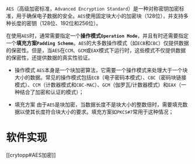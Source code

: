 `AES`（高级加密标准，`Advanced Encryption Standard`）是一种对称密钥加密标准，用于确保电子数据的安全。`AES`使用固定块大小的加密块（128位），并支持多种长度的密钥（128位、192位和256位）。

在使用`AES`时，通常需要指定一个**操作模式`Operation Mode`**，并且有时还需要指定一个**填充方案`Padding Scheme`**。`AES`的大多数操作模式（如`ECB`和`CBC`）仅提供数据的保密性。但是，当`AES`在`CCM`、`GCM`或`EAX`模式下运行时，这些模式不仅提供数据的保密性，还提供数据的真实性验证。

- 操作模式
	`AES`本身是一个块加密算法，它需要一个操作模式来处理大于一个块大小的数据。常见的操作模式包括`ECB`（电子密码本模式）、`CBC`（密码块链接模式）、`CCM`（计数器模式和`CBC-MAC`）、`GCM`（伽罗瓦/计数器模式）和`EAX`（一种结合了加密和认证的模式）；

- 填充方案
	由于`AES`是块加密，当数据长度不是块大小的整数倍时，需要填充数据以使其长度符合块大小的要求。填充方案如`PKCS#7`常用于这种情况；
# 软件实现

[[crytopp#AES加密]]

